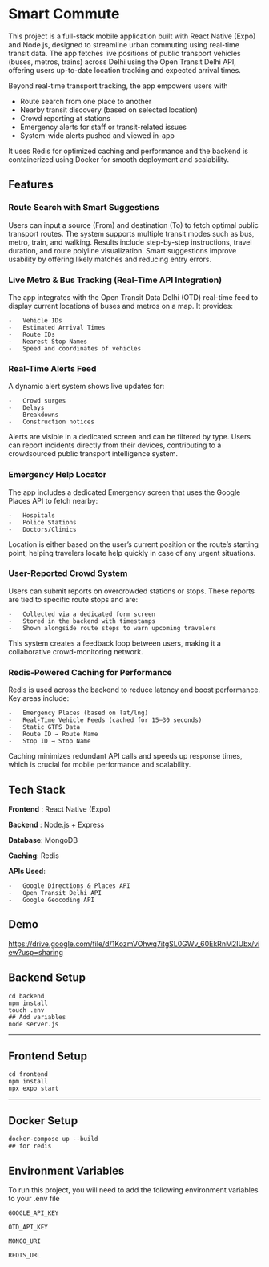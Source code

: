 
# Smart Commute

This project is a full-stack mobile application built with React Native (Expo) and Node.js, designed to streamline urban commuting using real-time transit data. The app fetches live positions of public transport vehicles (buses, metros, trains) across Delhi using the Open Transit Delhi API, offering users up-to-date location tracking and expected arrival times.

Beyond real-time transport tracking, the app empowers users with
-	Route search from one place to another
-	Nearby transit discovery (based on selected location)
-	Crowd reporting at stations
-	Emergency alerts for staff or transit-related issues
-	System-wide alerts pushed and viewed in-app

It uses Redis for optimized caching and performance and the backend is containerized using Docker for smooth deployment and scalability.




## Features

### Route Search with Smart Suggestions

Users can input a source (From) and destination (To) to fetch optimal public transport routes. The system supports multiple transit modes such as bus, metro, train, and walking. Results include step-by-step instructions, travel duration, and route polyline visualization. Smart suggestions improve usability by offering likely matches and reducing entry errors.





### Live Metro & Bus Tracking (Real-Time API Integration)

The app integrates with the Open Transit Data Delhi (OTD) real-time feed to display current locations of buses and metros on a map. It provides:

	-	Vehicle IDs
	-	Estimated Arrival Times
	-	Route IDs
	-	Nearest Stop Names
	-	Speed and coordinates of vehicles





### Real-Time Alerts Feed

A dynamic alert system shows live updates for:

	-	Crowd surges
	-	Delays
	-	Breakdowns
	-	Construction notices

Alerts are visible in a dedicated screen and can be filtered by type. Users can report incidents directly from their devices, contributing to a crowdsourced public transport intelligence system.




### Emergency Help Locator

The app includes a dedicated Emergency screen that uses the Google Places API to fetch nearby:

	-	Hospitals
	-	Police Stations
	-	Doctors/Clinics

Location is either based on the user’s current position or the route’s starting point, helping travelers locate help quickly in case of any urgent situations. 


### User-Reported Crowd System

Users can submit reports on overcrowded stations or stops. These reports are tied to specific route stops and are:

	-	Collected via a dedicated form screen
	-	Stored in the backend with timestamps
	-	Shown alongside route steps to warn upcoming travelers

This system creates a feedback loop between users, making it a collaborative crowd-monitoring network.



### Redis-Powered Caching for Performance

Redis is used across the backend to reduce latency and boost performance. Key areas include:

	-	Emergency Places (based on lat/lng)
	-	Real-Time Vehicle Feeds (cached for 15–30 seconds)
	-	Static GTFS Data
	-	Route ID → Route Name
	-	Stop ID → Stop Name

Caching minimizes redundant API calls and speeds up response times, which is crucial for mobile performance and scalability.


## Tech Stack

**Frontend** : React Native (Expo)

**Backend** : Node.js + Express

**Database**: MongoDB

**Caching**: Redis


**APIs Used**:

	-	Google Directions & Places API
	-	Open Transit Delhi API
	-	Google Geocoding API


## Demo
https://drive.google.com/file/d/1KozmVOhwq7itgSL0GWv_60EkRnM2IUbx/view?usp=sharing

## Backend Setup

```
cd backend 
npm install
touch .env
## Add variables
node server.js

```
---
## Frontend Setup

```
cd frontend 
npm install
npx expo start
```

---

## Docker Setup

```
docker-compose up --build
## for redis
```
## Environment Variables

To run this project, you will need to add the following environment variables to your .env file

`GOOGLE_API_KEY`

`OTD_API_KEY`

`MONGO_URI`

`REDIS_URL`


